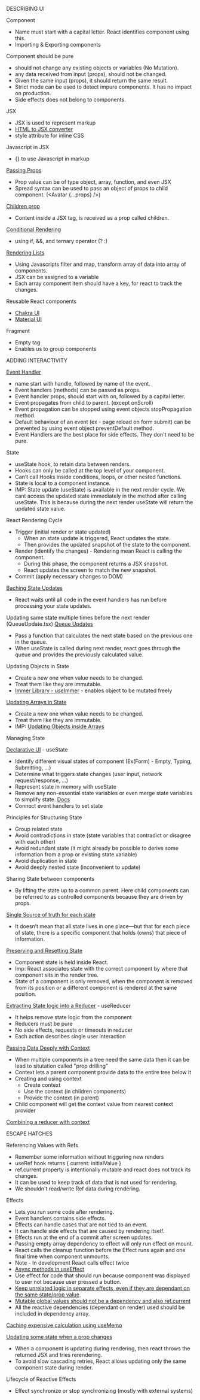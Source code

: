 DESCRIBING UI

Component

- Name must start with a capital letter. React identifies component using this.
- Importing & Exporting components

Component should be pure

- should not change any existing objects or variables (No Mutation).
- any data received from input (props), should not be changed.
- Given the same input (props), it should return the same result.
- Strict mode can be used to detect impure components. It has no impact on production.
- Side effects does not belong to components.

JSX

- JSX is used to represent markup
- [HTML to JSX converter](https://transform.tools/html-to-jsx)
- style attribute for inline CSS

Javascript in JSX

- {} to use Javascript in markup

[Passing Props](/src/components/Avatar.tsx)

- Prop value can be of type object, array, function, and even JSX
- Spread syntax can be used to pass an object of props to child component. (<Avatar {...props} />)

[Children prop](/src/components/ChildrenProp.tsx)

- Content inside a JSX tag, is received as a prop called children.

[Conditional Rendering](/src/components/ConditionalRendering.tsx)

- using if, &&, and ternary operator (? :)

[Rendering Lists](/src/components/List.tsx)

- Using Javascripts filter and map, transform array of data into array of components.
- JSX can be assigned to a variable
- Each array component item should have a key, for react to track the changes.

Reusable React components

- [Chakra UI](https://chakra-ui.com/)
- [Material UI](https://mui.com/material-ui/)

Fragment

- Empty tag
- Enables us to group components

ADDING INTERACTIVITY

[Event Handler](/src/components/EventHandler.tsx)

- name start with handle, followed by name of the event.
- Event handlers (methods) can be passed as props.
- Event handler props, should start with on, followed by a capital letter.
- Event propagates from child to parent. (except onScroll)
- Event propagation can be stopped using event objects stopPropagation method.
- Default behaviour of an event (ex - page reload on form submit) can be prevented by using event object preventDefault method.
- Event Handlers are the best place for side effects. They don't need to be pure.

State

- useState hook, to retain data between renders.
- Hooks can only be called at the top level of your component.
- Can’t call Hooks inside conditions, loops, or other nested functions.
- State is local to a component instance.
- IMP: State update (useState) is available in the next render cycle. We cant access the updated state immediately in the method after calling useState. This is because during the next render useState will return the updated state value.

React Rendering Cycle

- Trigger (initial render or state updated)
  - When an state update is triggered, React updates the state.
  - Then provides the updated snapshot of the state to the component.
- Render (identify the changes) - Rendering mean React is calling the component.
  - During this phase, the component returns a JSX snapshot.
  - React updates the screen to match the new snapshot.
- Commit (apply necessary changes to DOM)

[Baching State Updates](/src/components/BatchUpdate.tsx)

- React waits until all code in the event handlers has run before processing your state updates.

Updating same state multiple times before the next render (QueueUpdate.tsx)
[Queue Updates](https://react.dev/learn/queueing-a-series-of-state-updates#updating-the-same-state-multiple-times-before-the-next-render)

- Pass a function that calculates the next state based on the previous one in the queue.
- When useState is called during next render, react goes through the queue and provides the previously calculated value.

Updating Objects in State

- Create a new one when value needs to be changed.
- Treat them like they are immutable.
- [Immer Library - useImmer](https://github.com/immerjs/use-immer) - enables object to be mutated freely

[Updating Arrays in State](/src/components/UpdatingObjectsInsideArrays.tsx)

- Create a new one when value needs to be changed.
- Treat them like they are immutable.
- IMP: [Updating Objects inside Arrays](https://react.dev/learn/updating-arrays-in-state#updating-objects-inside-arrays)

Managing State

[Declarative UI](https://react.dev/learn/reacting-to-input-with-state#thinking-about-ui-declaratively) - useState

- Identify different visual states of component (Ex(Form) - Empty, Typing, Submitting, ...)
- Determine what triggers state changes (user input, network request/response, ...)
- Represent state in memory with useState
- Remove any non-essential state variables or even merge state variables to simplify state. [Docs](https://react.dev/learn/reacting-to-input-with-state#thinking-about-ui-declaratively)
- Connect event handlers to set state

Principles for Structuring State

- Group related state
- Avoid contradictions in state (state variables that contradict or disagree with each other)
- Avoid redundant state (it might already be possible to derive some information from a prop or existing state variable)
- Avoid duplication in state
- Avoid deeply nested state (inconvenient to update)

Sharing State between components

- By lifting the state up to a common parent. Here child components can be referred to as controlled components because they are driven by props.

[Single Source of truth for each state](https://react.dev/learn/sharing-state-between-components#a-single-source-of-truth-for-each-state)

- It doesn’t mean that all state lives in one place—but that for each piece of state, there is a specific component that holds (owns) that piece of information.

[Preserving and Resetting State](https://react.dev/learn/preserving-and-resetting-state#state-is-tied-to-a-position-in-the-tree)

- Component state is held inside React.
- Imp: React associates state with the correct component by where that component sits in the render tree.
- State of a component is only removed, when the component is removed from its position or a different component is rendered at the same position.

[Extracting State logic into a Reducer](/src/components/ExtractingStateToReducer/ExtractingStateToReducer.tsx) - useReducer

- It helps remove state logic from the component
- Reducers must be pure
- No side effects, requests or timeouts in reducer
- Each action describes single user interaction

[Passing Data Deeply with Context](/src/components/UsingContext)

- When multiple components in a tree need the same data then it can be lead to situtation called "prop drilling"
- Context lets a parent component provide data to the entire tree below it
- Creating and using context
  - Create context
  - Use the context (in children components)
  - Provide the context (in parent)
- Child component will get the context value from nearest context provider

[Combining a reducer with context](https://react.dev/learn/scaling-up-with-reducer-and-context#combining-a-reducer-with-context)

ESCAPE HATCHES

Referencing Values with Refs

- Remember some information without triggering new renders
- useRef hook returns { current: initialValue }
- ref.current property is intentionally mutable and react does not track its changes.
- It can be used to keep track of data that is not used for rendering.
- We shouldn't read/write Ref data during rendering.

Effects

- Lets you run some code after rendering.
- Event handlers contains side effects.
- Effects can handle cases that are not tied to an event.
- It can handle side effects that are caused by rendering itself.
- Effects run at the end of a commit after screen updates.
- Passing empty array dependency to effect will only run effect on mount.
- React calls the cleanup function before the Effect runs again and one final time when component unmounts.
- Note - In development React calls effect twice
- [Async methods in useEffect](https://react.dev/learn/synchronizing-with-effects#fetching-data)
- Use effect for code that should run because component was displayed to user not because user pressed a button.
- [Keep unrelated logic in separate effects, even if they are dependant on the same state/prop value](https://react.dev/learn/lifecycle-of-reactive-effects#each-effect-represents-a-separate-synchronization-process).
- [Mutable global values should not be a dependency and also ref.current](https://react.dev/learn/lifecycle-of-reactive-effects#can-global-or-mutable-values-be-dependencies)
- All the reactive dependencies (dependant on render) used should be included in dependency array.

[Caching expensive calculation using useMemo](https://react.dev/learn/you-might-not-need-an-effect#caching-expensive-calculations)

[Updating some state when a prop changes](https://react.dev/learn/you-might-not-need-an-effect#adjusting-some-state-when-a-prop-changes)

- When a component is updating during rendering, then react throws the returned JSX and tries rerendering.
- To avoid slow cascading retries, React allows updating only the same component state during render.

Lifecycle of Reactive Effects

- Effect synchronize or stop synchronizing (mostly with external systems)

